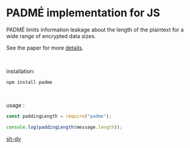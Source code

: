 # PADMÉ implementation for JS

PADMÉ limits information leakage about the length of the plaintext for a wide range of encrypted data sizes.

See the paper for more [details](https://bford.info/pub/sec/purb.pdf).

<br>

installation:

`npm install padme`

<br>

usage :

```javascript
const paddingLength = require("padme");

console.log(paddingLength(message.length));

```

[sh-dv](https://github.com/sh-dv)
